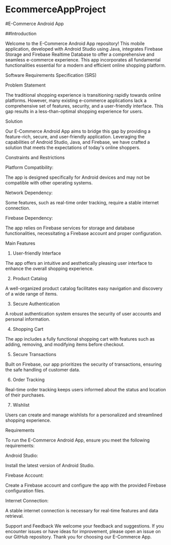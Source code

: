 # EcommerceAppProject

#E-Commerce Android App

##Introduction

Welcome to the E-Commerce Android App repository! This mobile application, developed with Android Studio using Java, integrates Firebase Storage and Firebase Realtime Database to offer a comprehensive and seamless e-commerce experience. This app incorporates all fundamental functionalities essential for a modern and efficient online shopping platform.

Software Requirements Specification (SRS)

Problem Statement

The traditional shopping experience is transitioning rapidly towards online platforms. However, many existing e-commerce applications lack a comprehensive set of features, security, and a user-friendly interface. This gap results in a less-than-optimal shopping experience for users.

Solution

Our E-Commerce Android App aims to bridge this gap by providing a feature-rich, secure, and user-friendly application. Leveraging the capabilities of Android Studio, Java, and Firebase, we have crafted a solution that meets the expectations of today's online shoppers.

Constraints and Restrictions

Platform Compatibility: 

The app is designed specifically for Android devices and may not be compatible with other operating systems.

Network Dependency: 

Some features, such as real-time order tracking, require a stable internet connection.

Firebase Dependency: 

The app relies on Firebase services for storage and database functionalities, necessitating a Firebase account and proper configuration.

Main Features

1. User-friendly Interface
   
The app offers an intuitive and aesthetically pleasing user interface to enhance the overall shopping experience.

2. Product Catalog
   
A well-organized product catalog facilitates easy navigation and discovery of a wide range of items.

3. Secure Authentication

A robust authentication system ensures the security of user accounts and personal information.

4. Shopping Cart
   
The app includes a fully functional shopping cart with features such as adding, removing, and modifying items before checkout.

5. Secure Transactions
    
Built on Firebase, our app prioritizes the security of transactions, ensuring the safe handling of customer data.

6. Order Tracking
    
Real-time order tracking keeps users informed about the status and location of their purchases.

7. Wishlist
    
Users can create and manage wishlists for a personalized and streamlined shopping experience.


Requirements

To run the E-Commerce Android App, ensure you meet the following requirements:

Android Studio: 

Install the latest version of Android Studio.

Firebase Account: 

Create a Firebase account and configure the app with the provided Firebase configuration files.

Internet Connection: 

A stable internet connection is necessary for real-time features and data retrieval.


Support and Feedback
We welcome your feedback and suggestions. If you encounter issues or have ideas for improvement, please open an issue on our GitHub repository. Thank you for choosing our E-Commerce App.
